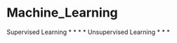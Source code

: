 # Machine_Learning
Supervised Learning
    * 
    *
    *
    *
Unsupervised Learning
    *
    *
    *
